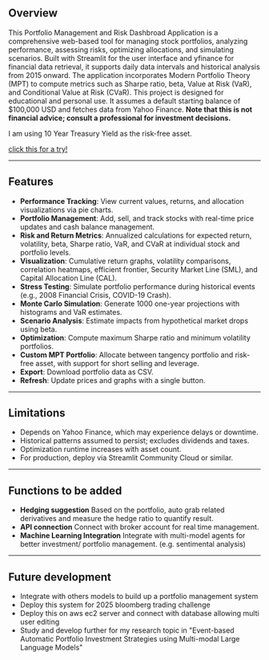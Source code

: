 ## Overview
This Portfolio Management and Risk Dashbroad Application is a comprehensive web-based tool for managing stock portfolios, analyzing performance, assessing risks, optimizing allocations, and simulating scenarios. Built with Streamlit for the user interface and yfinance for financial data retrieval, it supports daily data intervals and historical analysis from 2015 onward. The application incorporates Modern Portfolio Theory (MPT) to compute metrics such as Sharpe ratio, beta, Value at Risk (VaR), and Conditional Value at Risk (CVaR).
This project is designed for educational and personal use. It assumes a default starting balance of $100,000 USD and fetches data from Yahoo Finance. **Note that this is not financial advice; consult a professional for investment decisions.** 

I am using 10 Year Treasury Yield as the risk-free asset.

[click this for a try!](https://portfoliomanagementandriskdashbroadapplication-wqbbck77j8sms65.streamlit.app/)

---
## Features
- **Performance Tracking**: View current values, returns, and allocation visualizations via pie charts.
- **Portfolio Management**: Add, sell, and track stocks with real-time price updates and cash balance management.
- **Risk and Return Metrics**: Annualized calculations for expected return, volatility, beta, Sharpe ratio, VaR, and CVaR at individual stock and portfolio levels.
- **Visualization**: Cumulative return graphs, volatility comparisons, correlation heatmaps, efficient frontier, Security Market Line (SML), and Capital Allocation Line (CAL).
- **Stress Testing**: Simulate portfolio performance during historical events (e.g., 2008 Financial Crisis, COVID-19 Crash).
- **Monte Carlo Simulation**: Generate 1000 one-year projections with histograms and VaR estimates.
- **Scenario Analysis**: Estimate impacts from hypothetical market drops using beta.
- **Optimization**: Compute maximum Sharpe ratio and minimum volatility portfolios.
- **Custom MPT Portfolio**: Allocate between tangency portfolio and risk-free asset, with support for short selling and leverage.
- **Export**: Download portfolio data as CSV.
- **Refresh**: Update prices and graphs with a single button.

---
## Limitations
- Depends on Yahoo Finance, which may experience delays or downtime.
- Historical patterns assumed to persist; excludes dividends and taxes.
- Optimization runtime increases with asset count.
- For production, deploy via Streamlit Community Cloud or similar.
---
## Functions to be added
- **Hedging suggestion** Based on the portfolio, auto grab related derivatives and measure the hedge ratio to quantify result.
- **API connection** Connect with broker account for real time management.
- **Machine Learning Integration** Integrate with multi-model agents for better investment/ portfolio management. (e.g. sentimental analysis)

---
## Future development
- Integrate with others models to build up a portfolio management system
- Deploy this system for 2025 bloomberg trading challenge
- Deploy this on aws ec2 server and connect with database allowing multi user editing
- Study and develop further for my research topic in "Event-based Automatic Portfolio Investment Strategies using Multi-modal Large Language Models"
